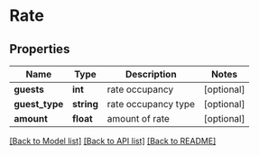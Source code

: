 # Rate

## Properties
Name | Type | Description | Notes
------------ | ------------- | ------------- | -------------
**guests** | **int** | rate occupancy | [optional] 
**guest_type** | **string** | rate occupancy type | [optional] 
**amount** | **float** | amount of rate | [optional] 

[[Back to Model list]](../README.md#documentation-for-models) [[Back to API list]](../README.md#documentation-for-api-endpoints) [[Back to README]](../README.md)

